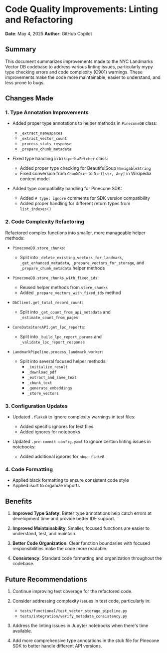 # Code Quality Improvements: Linting and Refactoring

**Date**: May 4, 2025
**Author**: GitHub Copilot

## Summary

This document summarizes improvements made to the NYC Landmarks Vector DB codebase to address various linting issues, particularly mypy type checking errors and code complexity (C901) warnings. These improvements make the code more maintainable, easier to understand, and less prone to bugs.

## Changes Made

### 1. Type Annotation Improvements

- Added proper type annotations to helper methods in `PineconeDB` class:
  - `_extract_namespaces`
  - `_extract_vector_count`
  - `_process_stats_response`
  - `_prepare_chunk_metadata`

- Fixed type handling in `WikipediaFetcher` class:
  - Added proper type checking for BeautifulSoup `NavigableString`
  - Fixed conversion from `ChunkDict` to `Dict[str, Any]` in Wikipedia content model

- Added type compatibility handling for Pinecone SDK:
  - Added `# type: ignore` comments for SDK version compatibility
  - Added proper handling for different return types from `list_indexes()`

### 2. Code Complexity Refactoring

Refactored complex functions into smaller, more manageable helper methods:

- `PineconeDB.store_chunks`:
  - Split into `_delete_existing_vectors_for_landmark`, `_get_enhanced_metadata`, `_prepare_vectors_for_storage`, and `_prepare_chunk_metadata` helper methods

- `PineconeDB.store_chunks_with_fixed_ids`:
  - Reused helper methods from `store_chunks`
  - Added `_prepare_vectors_with_fixed_ids` method

- `DbClient.get_total_record_count`:
  - Split into `_get_count_from_api_metadata` and `_estimate_count_from_pages`

- `CoreDataStoreAPI.get_lpc_reports`:
  - Split into `_build_lpc_report_params` and `_validate_lpc_report_response`

- `LandmarkPipeline.process_landmark_worker`:
  - Split into several focused helper methods:
    - `_initialize_result`
    - `_download_pdf`
    - `_extract_and_save_text`
    - `_chunk_text`
    - `_generate_embeddings`
    - `_store_vectors`

### 3. Configuration Updates

- Updated `.flake8` to ignore complexity warnings in test files:
  - Added specific ignores for test files
  - Added ignores for notebooks

- Updated `.pre-commit-config.yaml` to ignore certain linting issues in notebooks:
  - Added additional ignores for `nbqa-flake8`

### 4. Code Formatting

- Applied black formatting to ensure consistent code style
- Applied isort to organize imports

## Benefits

1. **Improved Type Safety**: Better type annotations help catch errors at development time and provide better IDE support.

2. **Improved Maintainability**: Smaller, focused functions are easier to understand, test, and maintain.

3. **Better Code Organization**: Clear function boundaries with focused responsibilities make the code more readable.

4. **Consistency**: Standard code formatting and organization throughout the codebase.

## Future Recommendations

1. Continue improving test coverage for the refactored code.

2. Consider addressing complexity issues in test code, particularly in:
   - `tests/functional/test_vector_storage_pipeline.py`
   - `tests/integration/verify_metadata_consistency.py`

3. Address the linting issues in Jupyter notebooks when there's time available.

4. Add more comprehensive type annotations in the stub file for Pinecone SDK to better handle different API versions.
